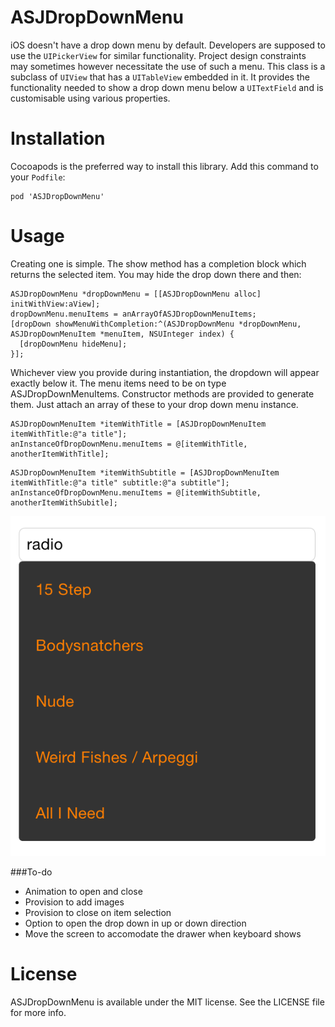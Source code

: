 # ASJDropDownMenu

iOS doesn't have a drop down menu by default. Developers are supposed to use the ```UIPickerView``` for similar functionality. Project design constraints may sometimes however necessitate the use of such a menu. This class is a subclass of `UIView` that has a `UITableView` embedded in it. It provides the functionality needed to show a drop down menu below a `UITextField` and is customisable using various properties.

# Installation

Cocoapods is the preferred way to install this library. Add this command to your `Podfile`:

```
pod 'ASJDropDownMenu'
```

# Usage

Creating one is simple. The show method has a completion block which returns the selected item. You may hide the drop down there and then:

```objc
ASJDropDownMenu *dropDownMenu = [[ASJDropDownMenu alloc] initWithView:aView];
dropDownMenu.menuItems = anArrayOfASJDropDownMenuItems;
[dropDown showMenuWithCompletion:^(ASJDropDownMenu *dropDownMenu, ASJDropDownMenuItem *menuItem, NSUInteger index) {
  [dropDownMenu hideMenu];
}];
```
Whichever view you provide during instantiation, the dropdown will appear exactly below it. The menu items need to be on type ASJDropDownMenuItems. Constructor methods are provided to generate them. Just attach an array of these to your drop down menu instance.

```objc
ASJDropDownMenuItem *itemWithTitle = [ASJDropDownMenuItem itemWithTitle:@"a title"];
anInstanceOfDropDownMenu.menuItems = @[itemWithTitle, anotherItemWithTitle];
```

```objc
ASJDropDownMenuItem *itemWithSubtitle = [ASJDropDownMenuItem itemWithTitle:@"a title" subtitle:@"a subtitle"];
anInstanceOfDropDownMenu.menuItems = @[itemWithSubtitle, anotherItemWithSubitle];
```

![alt tag](Screenshot.png)

###To-do
- Animation to open and close
- Provision to add images
- Provision to close on item selection
- Option to open the drop down in up or down direction
- Move the screen to accomodate the drawer when keyboard shows

# License

ASJDropDownMenu is available under the MIT license. See the LICENSE file for more info.
